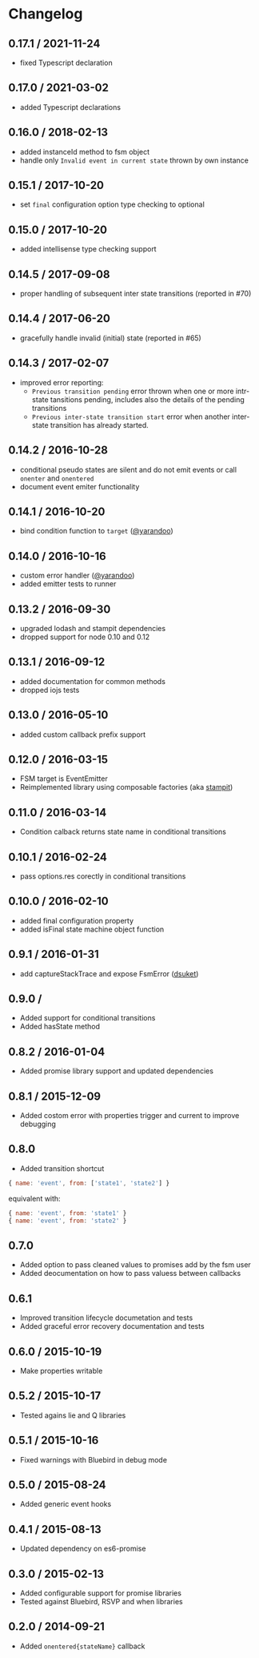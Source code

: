 # Changelog

## 0.17.1 / 2021-11-24

- fixed Typescript declaration

## 0.17.0 / 2021-03-02

- added Typescript declarations

## 0.16.0 / 2018-02-13

- added instanceId method to fsm object
- handle only `Invalid event in current state` thrown by own instance

## 0.15.1 / 2017-10-20

- set `final` configuration option type checking to optional

## 0.15.0 / 2017-10-20

- added intellisense type checking support

## 0.14.5 / 2017-09-08

- proper handling of subsequent inter state transitions (reported in #70)

## 0.14.4 / 2017-06-20

- gracefully handle invalid (initial) state (reported in #65)

## 0.14.3 / 2017-02-07

- improved error reporting:
  - `Previous transition pending` error thrown when one or more intr-state tansitions pending, includes also the details of the pending transitions
  - `Previous inter-state transition start` error when another inter-state transition has already started.

## 0.14.2 / 2016-10-28

- conditional pseudo states are silent and do not emit events or call `onenter` and `onentered`
- document event emiter functionality

## 0.14.1 / 2016-10-20

- bind condition function to `target` ([@yarandoo](https://github.com/yarandoo))

## 0.14.0 / 2016-10-16

- custom error handler ([@yarandoo](https://github.com/yarandoo))
- added emitter tests to runner

## 0.13.2 / 2016-09-30

- upgraded lodash and stampit dependencies
- dropped support for node 0.10 and 0.12

## 0.13.1 / 2016-09-12

- added documentation for common methods
- dropped iojs tests

## 0.13.0 / 2016-05-10

- added custom callback prefix support

## 0.12.0 / 2016-03-15

- FSM target is EventEmitter
- Reimplemented library using composable factories (aka [stampit](https://github.com/stampit-org/stampit))

## 0.11.0 / 2016-03-14

- Condition calback returns state name in conditional transitions

## 0.10.1 / 2016-02-24

- pass options.res corectly in conditional transitions

## 0.10.0 / 2016-02-10

- added final configuration property
- added isFinal state machine object function

## 0.9.1 / 2016-01-31

- add captureStackTrace and expose FsmError ([dsuket](https://github.com/dsuket))

## 0.9.0 /

- Added support for conditional transitions
- Added hasState method

## 0.8.2 / 2016-01-04

- Added promise library support and updated dependencies

## 0.8.1 / 2015-12-09

- Added costom error with properties trigger and current to improve debugging

## 0.8.0

- Added transition shortcut

```javascript
{ name: 'event', from: ['state1', 'state2'] }
```

equivalent with:

```javascript
{ name: 'event', from: 'state1' }
{ name: 'event', from: 'state2' }
```

## 0.7.0

- Added option to pass cleaned values to promises add by the fsm user
- Added deocumentation on how to pass valuess between callbacks

## 0.6.1

- Improved transition lifecycle documetation and tests
- Added graceful error recovery documentation and tests

## 0.6.0 / 2015-10-19

- Make properties writable

## 0.5.2 / 2015-10-17

- Tested agains lie and Q libraries

## 0.5.1 / 2015-10-16

- Fixed warnings with Bluebird in debug mode

## 0.5.0 / 2015-08-24

- Added generic event hooks

## 0.4.1 / 2015-08-13

- Updated dependency on es6-promise

## 0.3.0 / 2015-02-13

- Added configurable support for promise libraries
- Tested against Bluebird, RSVP and when libraries

## 0.2.0 / 2014-09-21

- Added `onentered{stateName}` callback
